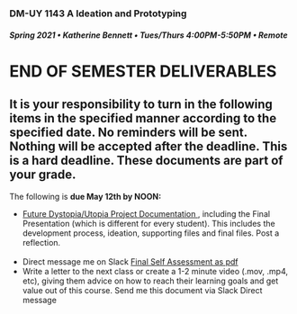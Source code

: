### DM-UY 1143 A Ideation and Prototyping
##### Spring 2021 • Katherine Bennett • Tues/Thurs 4:00PM-5:50PM • Remote


# END OF SEMESTER DELIVERABLES

 
## It is your responsibility to turn in the following items in the specified manner according to the specified date. No reminders will be sent. Nothing will be accepted after the deadline. This is a hard deadline. These documents are part of your grade.

The following is <strong> due May 12th by NOON: </strong>
<ul>
<li><a href="future.md">Future Dystopia/Utopia Project Documentation </a>, including the Final Presentation (which is different for every student). This includes the development process, ideation, supporting files and final files. Post a reflection. <br> 
<br> 
<li>Direct message me on Slack <a href = "https://github.com/IDMNYU/IdeationPrototypingSpring19-Bennett/blob/master/I%26P_final_self_assessment_2019.pdf"> Final Self Assessment as pdf </a> </li>
<li>Write a letter to the next class or create a 1-2 minute video (.mov, .mp4, etc), giving them advice on how to reach their learning goals and get value out of this course. Send me this document via Slack Direct message </li>
</ul>





